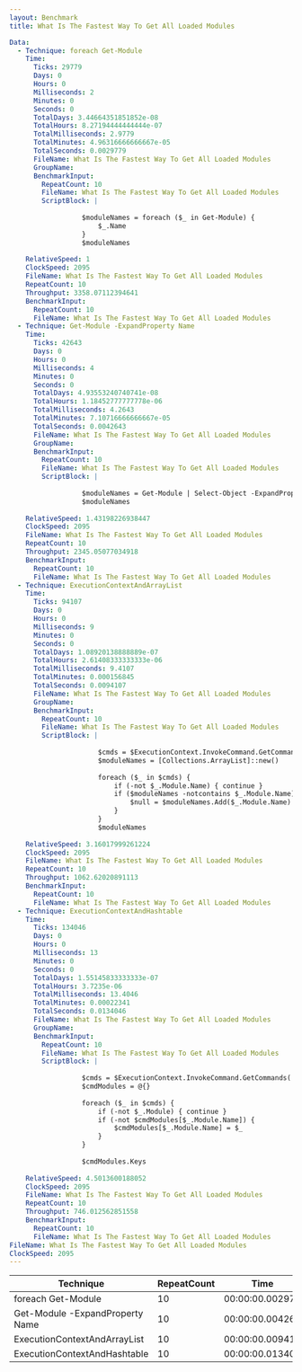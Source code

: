 ```yaml
---
layout: Benchmark
title: What Is The Fastest Way To Get All Loaded Modules

Data: 
  - Technique: foreach Get-Module
    Time: 
      Ticks: 29779
      Days: 0
      Hours: 0
      Milliseconds: 2
      Minutes: 0
      Seconds: 0
      TotalDays: 3.44664351851852e-08
      TotalHours: 8.27194444444444e-07
      TotalMilliseconds: 2.9779
      TotalMinutes: 4.96316666666667e-05
      TotalSeconds: 0.0029779
      FileName: What Is The Fastest Way To Get All Loaded Modules
      GroupName: 
      BenchmarkInput: 
        RepeatCount: 10
        FileName: What Is The Fastest Way To Get All Loaded Modules
        ScriptBlock: |
          
                  $moduleNames = foreach ($_ in Get-Module) {
                      $_.Name
                  }
                  $moduleNames
              
    RelativeSpeed: 1
    ClockSpeed: 2095
    FileName: What Is The Fastest Way To Get All Loaded Modules
    RepeatCount: 10
    Throughput: 3358.07112394641
    BenchmarkInput: 
      RepeatCount: 10
      FileName: What Is The Fastest Way To Get All Loaded Modules
  - Technique: Get-Module -ExpandProperty Name
    Time: 
      Ticks: 42643
      Days: 0
      Hours: 0
      Milliseconds: 4
      Minutes: 0
      Seconds: 0
      TotalDays: 4.93553240740741e-08
      TotalHours: 1.18452777777778e-06
      TotalMilliseconds: 4.2643
      TotalMinutes: 7.10716666666667e-05
      TotalSeconds: 0.0042643
      FileName: What Is The Fastest Way To Get All Loaded Modules
      GroupName: 
      BenchmarkInput: 
        RepeatCount: 10
        FileName: What Is The Fastest Way To Get All Loaded Modules
        ScriptBlock: |
          
                  $moduleNames = Get-Module | Select-Object -ExpandProperty Name
                  $moduleNames
              
    RelativeSpeed: 1.43198226938447
    ClockSpeed: 2095
    FileName: What Is The Fastest Way To Get All Loaded Modules
    RepeatCount: 10
    Throughput: 2345.05077034918
    BenchmarkInput: 
      RepeatCount: 10
      FileName: What Is The Fastest Way To Get All Loaded Modules
  - Technique: ExecutionContextAndArrayList
    Time: 
      Ticks: 94107
      Days: 0
      Hours: 0
      Milliseconds: 9
      Minutes: 0
      Seconds: 0
      TotalDays: 1.08920138888889e-07
      TotalHours: 2.61408333333333e-06
      TotalMilliseconds: 9.4107
      TotalMinutes: 0.000156845
      TotalSeconds: 0.0094107
      FileName: What Is The Fastest Way To Get All Loaded Modules
      GroupName: 
      BenchmarkInput: 
        RepeatCount: 10
        FileName: What Is The Fastest Way To Get All Loaded Modules
        ScriptBlock: |
          
                      $cmds = $ExecutionContext.InvokeCommand.GetCommands('*', 'Function,Cmdlet,Alias', $true)
                      $moduleNames = [Collections.ArrayList]::new()
          
                      foreach ($_ in $cmds) {
                          if (-not $_.Module.Name) { continue } 
                          if ($moduleNames -notcontains $_.Module.Name) {
                              $null = $moduleNames.Add($_.Module.Name)
                          }
                      }
                      $moduleNames
              
    RelativeSpeed: 3.16017999261224
    ClockSpeed: 2095
    FileName: What Is The Fastest Way To Get All Loaded Modules
    RepeatCount: 10
    Throughput: 1062.62020891113
    BenchmarkInput: 
      RepeatCount: 10
      FileName: What Is The Fastest Way To Get All Loaded Modules
  - Technique: ExecutionContextAndHashtable
    Time: 
      Ticks: 134046
      Days: 0
      Hours: 0
      Milliseconds: 13
      Minutes: 0
      Seconds: 0
      TotalDays: 1.55145833333333e-07
      TotalHours: 3.7235e-06
      TotalMilliseconds: 13.4046
      TotalMinutes: 0.00022341
      TotalSeconds: 0.0134046
      FileName: What Is The Fastest Way To Get All Loaded Modules
      GroupName: 
      BenchmarkInput: 
        RepeatCount: 10
        FileName: What Is The Fastest Way To Get All Loaded Modules
        ScriptBlock: |
          
                  $cmds = $ExecutionContext.InvokeCommand.GetCommands('*', 'Function,Cmdlet,Alias', $true)
                  $cmdModules = @{}
          
                  foreach ($_ in $cmds) {
                      if (-not $_.Module) { continue } 
                      if (-not $cmdModules[$_.Module.Name]) {
                          $cmdModules[$_.Module.Name] = $_
                      }
                  }
          
                  $cmdModules.Keys
              
    RelativeSpeed: 4.5013600188052
    ClockSpeed: 2095
    FileName: What Is The Fastest Way To Get All Loaded Modules
    RepeatCount: 10
    Throughput: 746.012562851558
    BenchmarkInput: 
      RepeatCount: 10
      FileName: What Is The Fastest Way To Get All Loaded Modules
FileName: What Is The Fastest Way To Get All Loaded Modules
ClockSpeed: 2095
---
```





|Technique                      |RepeatCount|Time           |RelativeSpeed|Throughput|
|-------------------------------|-----------|---------------|-------------|----------|
|foreach Get-Module             |10         |00:00:00.002977|1x           |3358.07/s |
|Get-Module -ExpandProperty Name|10         |00:00:00.004264|1.43x        |2345.05/s |
|ExecutionContextAndArrayList   |10         |00:00:00.009410|3.16x        |1062.62/s |
|ExecutionContextAndHashtable   |10         |00:00:00.013404|4.5x         |746.01/s  |
